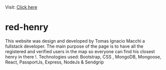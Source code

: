 Visit: <a href="https://find-closest-henry.netlify.app/">Click here</a>
# red-henry
This website was design and developed by Tomas Ignacio Macchi a fullstack developer.
The main purpose of the page is to have all the registered and verified users in the map so everyone can find his closest henry in there !.
Technologies used: Bootstrap, CSS , MongoDB, Mongoose, React, PassportJs, Express, NodeJs & Sendgrip

